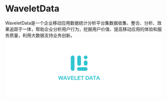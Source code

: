 # WaveletData

WaveletData是一个企业移动应用数据统计分析平台集数据收集、整合、分析、效果追踪于一体，帮助企业分析用户行为，挖掘用户价值、提高移动应用的体验和服务质量，利用大数据支持业务创新。
![](/assets/logo.png)

